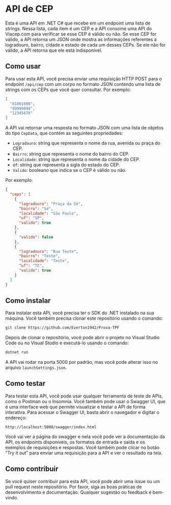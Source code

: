 # API de CEP

Esta é uma API em .NET C# que recebe em um endpoint uma lista de strings. Nessa lista, cada item é um CEP e a API consome uma API do Viacep.com para verificar se esse CEP é válido ou não. Se esse CEP for válido, a API retorna um JSON onde mostra as informações referentes a logradouro, bairro, cidade e estado de cada um desses CEPs. Se ele não for válido, a API retorna que ele está indisponível.

## Como usar

Para usar esta API, você precisa enviar uma requisição HTTP POST para o endpoint `/api/cep` com um corpo no formato JSON contendo uma lista de strings com os CEPs que você quer consultar. Por exemplo:

```json
[
  "01001000",
  "99999999",
  "12345678"
]
```

A API vai retornar uma resposta no formato JSON com uma lista de objetos do tipo `CepData`, que contém as seguintes propriedades:

- `Logradouro`: string que representa o nome da rua, avenida ou praça do CEP.
- `Bairro`: string que representa o nome do bairro do CEP.
- `Localidade`: string que representa o nome da cidade do CEP.
- `Uf`: string que representa a sigla do estado do CEP.
- `Valido`: booleano que indica se o CEP é válido ou não.

Por exemplo:

```json
{
  "ceps": [
    {
      "logradouro": "Praça da Sé",
      "bairro": "Sé",
      "localidade": "São Paulo",
      "uf": "SP",
      "valido": true
    },
    {
      "valido": false
    },
    {
      "logradouro": "Rua Teste",
      "bairro": "Teste",
      "localidade": "Teste",
      "uf": "TE",
      "valido": true
    }
  ]
}
```

## Como instalar

Para instalar esta API, você precisa ter o SDK do .NET instalado na sua máquina. Você também precisa clonar este repositório usando o comando:

```bash
git clone https://github.com/Everton1942/Prova-TPF
```

Depois de clonar o repositório, você pode abrir o projeto no Visual Studio Code ou no Visual Studio e executá-lo usando o comando:

```bash
dotnet run
```

A API vai rodar na porta 5000 por padrão, mas você pode alterar isso no arquivo `launchSettings.json`.

## Como testar

Para testar esta API, você pode usar qualquer ferramenta de teste de APIs, como o Postman ou o Insomnia. Você também pode usar o Swagger UI, que é uma interface web que permite visualizar e testar a API de forma interativa. Para acessar o Swagger UI, basta abrir o navegador e digitar o endereço:

```url
http://localhost:5000/swagger/index.html
```

Você vai ver a página do swagger e nela você pode ver a documentação da API, os endpoints disponíveis, os formatos de entrada e saída e os exemplos de requisições e respostas. Você também pode clicar no botão "Try it out" para enviar uma requisição para a API e ver o resultado na tela.

## Como contribuir

Se você quiser contribuir para esta API, você pode abrir uma issue ou um pull request neste repositório. Por favor, siga as boas práticas de desenvolvimento e documentação. Qualquer sugestão ou feedback é bem-vindo.

